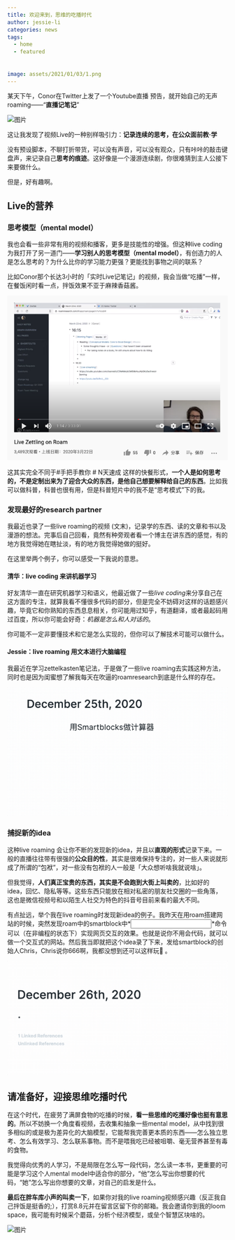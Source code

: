 ```yaml
---
title: 欢迎来到，思维的吃播时代
author: jessie-li
categories: news
tags:
  - home
  - featured
 
 
image: assets/2021/01/03/1.png
---
```

某天下午，Conor在Twitter上发了一个Youtube直播 预告，就开始自己的无声roaming——“**直播记笔记**”

![图片](/assets/2021/01/03/2.gif)

这让我发现了视频Live的一种别样吸引力：**记录连续的思考，在公众面前教·学**

没有预设脚本，不聊打折带货，可以没有声音，可以没有观众，只有咔咔的敲击键盘声，来记录自己**思考的痕迹**。这好像是一个漫游连续剧，你很难猜到主人公接下来要做什么。

但是，好有趣啊。

## Live的营养

### 思考模型（mental model）

我也会看一些非常有用的视频和播客，更多是技能性的增强。但这种live coding为我打开了另一道门——**学习别人的思考模型（mental model）**，有创造力的人是怎么思考的？为什么比你的学习能力更强？更能找到事物之间的联系？

比如Conor那个长达3小时的「实时Live记笔记」的视频，我会当做“吃播”一样，在餐饭闲时看一点，拌饭效果不亚于麻辣香菇酱。

![图片](/assets/2021/01/03/3.png)

这其实完全不同于#手把手教你 # N天速成 这样的快餐形式，**一个人是如何思考的，不是定制出来为了迎合大众的东西，是他自己想要解释给自己的东西**。比如我可以做科普，科普也很有用，但是科普短片中的我不是“思考模式”下的我。

### 发现最好的research partner

我最近也录了一些live roaming的视频 (文末)，记录学的东西、读的文章和书以及漫游的想法。完事后自己回看，竟然有种旁观者看一个博主在讲东西的感觉，有的地方我觉得她在瞎扯淡，有的地方我觉得她做的挺好。

在这里举两个例子，你可以感受一下我说的意思。

#### 清华：live coding 来讲机器学习

好友清华一直在研究机器学习和语义，他最近做了一些*live coding*来分享自己在这方面的专注，就算我看不懂很多代码的部分，但是完全不妨碍对这样的话题感兴趣，毕竟它和你熟知的东西息息相关，你可能用过知乎，有道翻译，或者最起码用过百度，所以你可能会好奇：*机器是怎么和人对话的*。

你可能不一定非要懂技术和它是怎么实现的，但你可以了解技术可能可以做什么。


#### Jessie：live roaming 用文本进行大脑编程

我最近在学习zettelkasten笔记法，于是做了一些live roaming去实践这种方法，同时也是因为闺蜜想了解我每天在吹逼的roamresearch到底是什么样的存在。

![图片](/assets/2021/01/03/4.gif)


### 捕捉新的idea

这种live roaming 会让你不断的发现新的idea，并且以**直观的形式**记录下来。一般的直播往往带有很强的**公众目的性**，其实是很难保持专注的，对一些人来说就形成了所谓的“包袱”，对一些没有包袱的人一般是「大众想听啥我就说啥」。

但我觉得，**人们真正宝贵的东西，其实是不会跑到大街上叫卖的**，比如好的idea，回忆、隐私等等。这些东西只能放在相对私密的朋友社交圈的一些角落，这也是微信视频号和以陌生人社交为特色的抖音号目前来看的最大不同。

有点扯远，举个我在live roaming时发现新idea的例子。我昨天在用roam搭建网站的时候，突然发现roam中的smartblock中*<INPUT>*命令可以（在非编程的状态下）实现网页交互的效果。也就是说你不用会代码，就可以做一个交互式的网站。然后我当即就把这个idea录了下来，发给smartblock的创始人Chris，Chris说你666啊，我都没想到还可以这样玩🤣 。

![图片](/assets/2021/01/03/5.gif)


## 请准备好，迎接思维吃播时代

在这个时代，在疲劳了满屏食物的吃播的时候，**看一些思维的吃播好像也挺有意思的**。所以不妨换一个角度看视频，去收集和抽象一些mental model，从中找到很多相似的或是极为差异化的大脑模型，它能帮我完善更本质的东西——怎么独立思考、怎么有效学习、怎么联系事物。而不是喂我吃已经被咀嚼、毫无营养甚至有毒的食物。

我觉得向优秀的人学习，不是局限在怎么写一段代码，怎么读一本书，更重要的可能是学习这个人mental model中适合你的部分，“他”怎么写出你想要的代码，“她”怎么写出你想要的文章，对自己的启发是什么。

**最后在胖车库小声的叫卖一下**，如果你对我的live roaming视频感兴趣（反正我自己拌饭是挺香的;），打赏8.8元并在留言区留下你的邮箱。我会邀请你到我的loom space，我可能有时候采个蘑菇，分析个经济模型，或垒个智慧区块啥的。

![图片](/assets/2021/01/03/6.gif)




